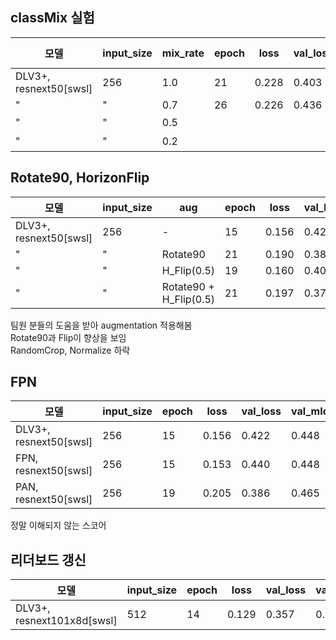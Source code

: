 
## classMix 실험
|모델|input_size|mix_rate|epoch|loss|val_loss|val_mIoU1|val_mIoU2|LB score|
|------|---|---|---|---|---|---|---|---|
|DLV3+, resnext50[swsl]|256|1.0|21|0.228|0.403|0.456|0.475|0.5712|
|"|"|0.7|26|0.226|0.436|0.437|0.512|0.5631|
|"|"|0.5||||||하락|
|"|"|0.2||||||하락|


## Rotate90, HorizonFlip
|모델|input_size|aug|epoch|loss|val_loss|val_mIoU1|val_mIoU2|val_mIoU3|LB|
|------|---|---|---|---|---|---|---|---|---|
|DLV3+, resnext50[swsl]|256|-|15|0.156|0.422|0.448|0.522|0.585|0.6020|
|"|"|Rotate90|21|0.190|0.382|0.466|0.559|0.593|0.6109|
|"|"|H_Flip(0.5)|19|0.160|0.400|0.464|0.556|0.601|-|
|"|"|Rotate90 + H_Flip(0.5)|21|0.197|0.370|0.485|0.570|0.608|-|

팀원 분들의 도움을 받아 augmentation 적용해봄<br>
Rotate90과 Flip이 향상을 보임<br>
RandomCrop, Normalize 하락

## FPN
|모델|input_size|epoch|loss|val_loss|val_mIoU1|val_mIoU2|val_mIoU3|LB|
|------|---|---|---|---|---|---|---|---|
|DLV3+, resnext50[swsl]|256|15|0.156|0.422|0.448|0.522|0.585|0.6020|
|FPN, resnext50[swsl]|256|15|0.153|0.440|0.448|0.545|0.571|0.5682|
|PAN, resnext50[swsl]|256|19|0.205|0.386|0.465|0.567|0.590|0.2515|

정말 이해되지 않는 스코어


## 리더보드 갱신
|모델|input_size|epoch|loss|val_loss|val_mIoU1|val_mIoU2|val_mIoU3|LB|
|------|---|---|---|---|---|---|---|---|
|DLV3+, resnext101x8d[swsl]|512|14|0.129|0.357|0.500|0.607|0.622|0.6275|
